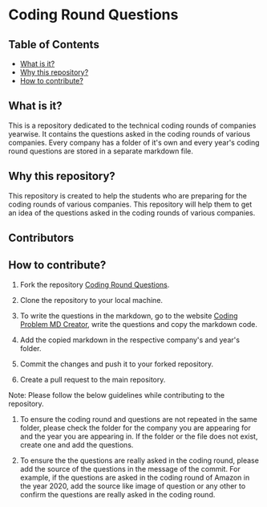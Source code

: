 # Coding Round Questions

## Table of Contents

- [What is it?](#what-is-it)
- [Why this repository?](#why-this-repository)
- [How to contribute?](#how-to-contribute)

## What is it?

This is a repository dedicated to the technical coding rounds of companies yearwise. It contains the questions asked in the coding rounds of various companies. Every company has a folder of it's own and every year's coding round questions are stored in a separate markdown file.

## Why this repository?

This repository is created to help the students who are preparing for the coding rounds of various companies. This repository will help them to get an idea of the questions asked in the coding rounds of various companies.

## Contributors

<!-- ALL-CONTRIBUTORS-LIST:START - Do not remove or modify this section -->
<!-- prettier-ignore-start -->
<!-- markdownlint-disable -->

<!-- markdownlint-restore -->
<!-- prettier-ignore-end -->

<!-- ALL-CONTRIBUTORS-LIST:END -->

## How to contribute?

1. Fork the repository [Coding Round Questions](https://github.com/jindalujjwal0720/CodingRounds/).

2. Clone the repository to your local machine.

3. To write the questions in the markdown, go to the website [Coding Problem MD Creator](https://jindalujjwal0720.github.io/CodingProblemMDCreator/), write the questions and copy the markdown code.

4. Add the copied markdown in the respective company's and year's folder.

5. Commit the changes and push it to your forked repository.

6. Create a pull request to the main repository.

Note: Please follow the below guidelines while contributing to the repository.

1. To ensure the coding round and questions are not repeated in the same folder, please check the folder for the company you are appearing for and the year you are appearing in. If the folder or the file does not exist, create one and add the questions.

2. To ensure the the questions are really asked in the coding round, please add the source of the questions in the message of the commit. For example, if the questions are asked in the coding round of Amazon in the year 2020, add the source like image of question or any other to confirm the questions are really asked in the coding round.
